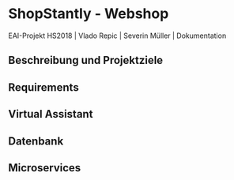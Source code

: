 # ShopStantly - Webshop
EAI-Projekt HS2018 | Vlado Repic | Severin Müller | Dokumentation

## Beschreibung und Projektziele

## Requirements

## Virtual Assistant

## Datenbank

## Microservices

